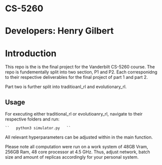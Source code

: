 # CS-5260

# Developers: Henry Gilbert

# Introduction

This repo is the is the final project for the Vanderbilt CS-5260 course. The repo is fundementally split into two section, P1 and P2. Each corresponidng to their respective deliverables for the final project of part 1 and part 2.

Part two is further split into traditioanl_rl and evolutionary_rl.

## Usage

For executing either traditional_rl or evolutioanry_rl, navigate to their respective 			folders and run:

    ``   python3 simulator.py   ``

All relevant hyperparameters can be adjusted within in the main function.


Please note all computation were run on a work system of 48GB Vram, 256GB Ram, 48 core processor at 4.5 GHz. Thus, adjust network, batch size and amount of replicas accordingly for your personal system.
